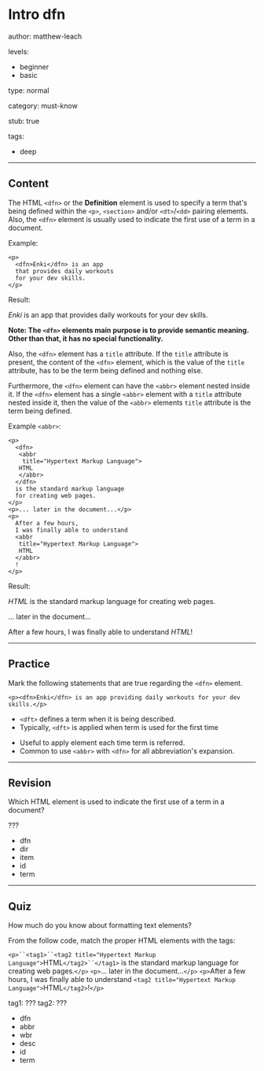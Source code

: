 # Intro dfn
author: matthew-leach

levels:
  - beginner
  - basic

type: normal

category: must-know

stub: true


tags:
  - deep


---
## Content

The HTML `<dfn>` or the **Definition** element is used to specify a term that's being defined within the `<p>`, `<section>` and/or `<dt>`/`<dd>` pairing elements. Also, the `<dfn>` element is usually used to indicate the first use of a term in a document.

Example:
```
<p>
  <dfn>Enki</dfn> is an app 
  that provides daily workouts
  for your dev skills.
</p>
```
Result:

_Enki_ is an app that provides daily workouts for your dev skills.


**Note: The `<dfn>` elements main purpose is to provide semantic meaning. Other than that, it has no special functionality.**

Also, the `<dfn>` element has a `title` attribute. If the `title` attribute is present, the content of the `<dfn>` element, which is the value of the `title` attribute, has to be the term being defined and nothing else. 

Furthermore, the `<dfn>` element can have the `<abbr>` element nested inside it. If the `<dfn>` element has a single `<abbr>` element with a `title` attribute nested inside it, then the value of the `<abbr>` elements `title` attribute is the term being defined.

Example `<abbr>`:
```
<p>
  <dfn>
   <abbr 
    title="Hypertext Markup Language">
   HTML
   </abbr>
  </dfn> 
  is the standard markup language 
  for creating web pages.
</p>
<p>... later in the document...</p>
<p>
  After a few hours, 
  I was finally able to understand 
  <abbr 
   title="Hypertext Markup Language">
   HTML
  </abbr>
  !
</p>
```
Result:

_HTML_ is the standard markup language for creating web pages.

... later in the document...

After a few hours, I was finally able to understand _HTML_!


---
## Practice

Mark the following statements that are true regarding the `<dfn>` element.

```
<p><dfn>Enki</dfn> is an app providing daily workouts for your dev skills.</p>
```

+ `<dft>` defines a term when it is being described.
+ Typically, `<dft>` is applied when term is used for the first time
- Useful to apply element each time term is referred. 
- Common to use `<abbr>` with `<dfn>` for all abbreviation's expansion.

---
## Revision

Which HTML element is used to indicate the first use of a term in a document?

???

* dfn
* dir
* item
* id
* term

---
## Quiz

How much do you know about formatting text elements?

From the follow code, match the proper HTML elements with the tags: 

`<p>``<tag1>``<tag2 title="Hypertext Markup Language">`HTML`</tag2>``</tag1>` is the standard markup language for creating web pages.`</p>`
`<p>`... later in the document...`</p>`
`<p>`After a few hours, I was finally able to understand `<tag2 title="Hypertext Markup Language">`HTML`</tag2>`!`</p>`

tag1: ???
tag2: ???

* dfn
* abbr
* wbr
* desc
* id
* term
